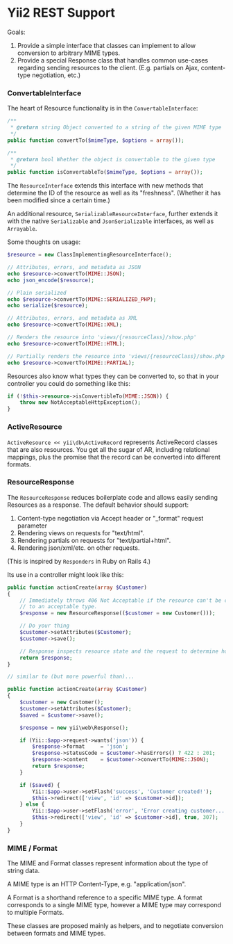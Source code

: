 Yii2 REST Support
=========

Goals:

1. Provide a simple interface that classes can implement to allow conversion to
arbitrary MIME types.
2. Provide a special Response class that handles common use-cases regarding sending
resources to the client. (E.g. partials on Ajax, content-type negotiation, etc.)

### ConvertableInterface

The heart of Resource functionality is in the `ConvertableInterface`:

```php
/**
 * @return string Object converted to a string of the given MIME type
 */
public function convertTo($mimeType, $options = array());

/**
 * @return bool Whether the object is convertable to the given type
 */
public function isConvertableTo($mimeType, $options = array());
```

The `ResourceInterface` extends this interface with new methods that determine
the ID of the resource as well as its "freshness". (Whether it has been modified
since a certain time.)

An additional resource, `SerializableResourceInterface`, further extends it with
the native `Serializable` and `JsonSerializable` interfaces, as well as `Arrayable`.

Some thoughts on usage:

```php
$resource = new ClassImplementingResourceInterface();

// Attributes, errors, and metadata as JSON
echo $resource->convertTo(MIME::JSON);
echo json_encode($resource);

// Plain serialized
echo $resource->convertTo(MIME::SERIALIZED_PHP);
echo serialize($resource);

// Attributes, errors, and metadata as XML
echo $resource->convertTo(MIME::XML);

// Renders the resource into 'views/{resourceClass}/show.php'
echo $resource->convertTo(MIME::HTML);

// Partially renders the resource into 'views/{resourceClass}/show.php'
echo $resource->convertTo(MIME::PARTIAL);
```

Resources also know what types they can be converted to, so that in your controller
you could do something like this:

```php
if (!$this->resource->isConvertibleTo(MIME::JSON)) {
	throw new NotAcceptableHttpException();
}
```

### ActiveResource

`ActiveResource << yii\db\ActiveRecord` represents ActiveRecord classes that
are also resources. You get all the sugar of AR, including relational mappings,
plus the promise that the record can be converted into different formats.

### ResourceResponse

The `ResourceResponse` reduces boilerplate code and allows easily sending Resources
as a response. The default behavior should support:

1. Content-type negotiation via Accept header or "_format" request parameter
2. Rendering views on requests for "text/html".
3. Rendering partials on requests for "text/partial+html".
4. Rendering json/xml/etc. on other requests.

(This is inspired by `Responders` in Ruby on Rails 4.)

Its use in a controller might look like this:

```php
public function actionCreate(array $Customer)
{
	// Immediately throws 406 Not Acceptable if the resource can't be converted
	// to an acceptable type.
	$response = new ResourceResponse(($customer = new Customer()));

	// Do your thing
	$customer->setAttributes($Customer);
	$customer->save();

	// Response inspects resource state and the request to determine how to respond
	return $response;
}

// similar to (but more powerful than)...

public function actionCreate(array $Customer)
{
	$customer = new Customer();
	$customer->setAttributes($Customer);
	$saved = $customer->save();

	$response = new yii\web\Response();

	if (Yii::$app->request->wants('json')) {
		$response->format     = 'json';
		$response->statusCode = $customer->hasErrors() ? 422 : 201;
		$response->content    = $customer->convertTo(MIME::JSON);
		return $response;
	}

	if ($saved) {
		Yii::$app->user->setFlash('success', 'Customer created!');
		$this->redirect(['view', 'id' => $customer->id]);
	} else {
		Yii::$app->user->setFlash('error', 'Error creating customer...');
		$this->redirect(['view', 'id' => $customer->id], true, 307);
	}
}
```

### MIME / Format

The MIME and Format classes represent information about the type of string data.

A MIME type is an HTTP Content-Type, e.g. "application/json".

A Format is a shorthand reference to a specific MIME type. A format corresponds
to a single MIME type, however a MIME type may correspond to multiple Formats.

These classes are proposed mainly as helpers, and to negotiate conversion between
formats and MIME types.
